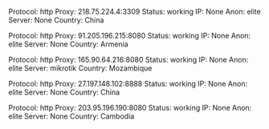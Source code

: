 Protocol: http
Proxy: 218.75.224.4:3309
Status: working
IP: None
Anon: elite
Server: None
Country: China

Protocol: http
Proxy: 91.205.196.215:8080
Status: working
IP: None
Anon: elite
Server: None
Country: Armenia

Protocol: http
Proxy: 165.90.64.216:8080
Status: working
IP: None
Anon: elite
Server: mikrotik
Country: Mozambique

Protocol: http
Proxy: 27.197.148.102:8888
Status: working
IP: None
Anon: elite
Server: None
Country: China

Protocol: http
Proxy: 203.95.196.190:8080
Status: working
IP: None
Anon: elite
Server: None
Country: Cambodia

